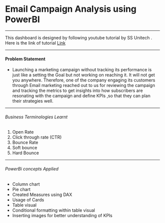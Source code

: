 # Email Campaign Analysis using PowerBI
---------------------------------------------------------------------------------------------------------------------------------------------------

This dashboard is designed by following youtube tutorial by SS Unitech . Here is the link of tutorial [Link](https://www.youtube.com/watch?v=ayYMzlkkHZw&list=PLNRxk1s77zfjBng6EFeEQKVJ7DkqTc4ze&index=9)

----------------------------------------------------------------------------------------------------------------------------------------------------
#### Problem Statement

* Launching a marketing campaign without tracking its performance is just like a setting the Goal but not working on reaching it. It will not get you anywhere. Therefore, one of the company engaging its customers through Email marketing reached out to us for reviewing the campaign and tracking the metrics to get insights into how subscribers are resonating with the campaign and define KPIs ,so that they can plan their strategies well.
-----------------------------------------------------------------------------------------------------------------------------------------------------
###### Business Terminologies Learnt

 1. Open Rate
 2. Click through rate (CTR)
 3. Bounce Rate
 4. Soft bounce
 5. Hard Bounce
-------------------------------------------------------------------------------------------------------------------------------------------------------------------------
###### PowerBi concepts Applied

* Column chart
* Pie chart
* Created Measures using DAX
* Usage of Cards 
* Table visual
* Conditional formatting within table visual
* Inserting images for better understanding of KPIs
